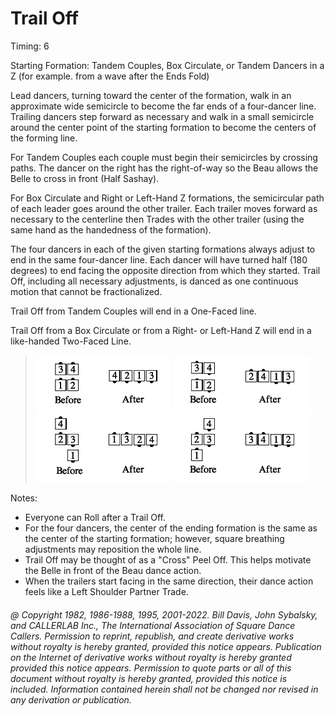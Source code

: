 
# Trail Off

Timing: 6

Starting Formation: Tandem Couples, Box Circulate, or Tandem Dancers in a Z 
(for example. from a wave after the Ends Fold)

Lead dancers, turning toward the center of the formation, walk in an approximate wide semicircle to
become the far ends of a four-dancer line. Trailing dancers step forward as necessary and walk in a
small semicircle around the center point of the starting formation to become the centers of the forming
line.

For Tandem Couples each couple must begin their semicircles by crossing paths. The dancer on the
right has the right-of-way so the Beau allows the Belle to cross in front (Half Sashay).

For Box Circulate and Right or Left-Hand Z formations, the semicircular path of each leader goes
around the other trailer. Each trailer moves forward as necessary to the centerline then Trades with
the other trailer (using the same hand as the handedness of the formation).

The four dancers in each of the given starting formations always adjust to end in the same four-dancer
line. Each dancer will have turned half (180 degrees) to end facing the opposite direction from which
they started. Trail Off, including all necessary adjustments, is danced as one continuous motion that
cannot be fractionalized.

Trail Off from Tandem Couples will end in a One-Faced line.

Trail Off from a Box Circulate or from a Right- or Left-Hand Z will end in a like-handed Two-Faced
Line.

>
> ![alt](trail_off_1a.png)
> ![alt](trail_off_1b.png)  
> ![alt](trail_off_1c.png)
> ![alt](trail_off_1d.png)
>

Notes:

- Everyone can Roll after a Trail Off.
- For the four dancers, the center of the ending formation is the same as the center of the starting
formation; however, square breathing adjustments may reposition the whole line.
- Trail Off may be thought of as a "Cross" Peel Off. This helps motivate the Belle in front of the Beau
dance action.
- When the trailers start facing in the same direction, their dance action feels like a Left Shoulder
Partner Trade.

###### @ Copyright 1982, 1986-1988, 1995, 2001-2022. Bill Davis, John Sybalsky, and CALLERLAB Inc., The International Association of Square Dance Callers. Permission to reprint, republish, and create derivative works without royalty is hereby granted, provided this notice appears. Publication on the Internet of derivative works without royalty is hereby granted provided this notice appears. Permission to quote parts or all of this document without royalty is hereby granted, provided this notice is included. Information contained herein shall not be changed nor revised in any derivation or publication.
